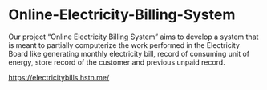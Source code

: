 # Online-Electricity-Billing-System
Our project “Online Electricity Billing System” aims to develop a system that is meant to partially computerize the work performed in the Electricity Board like generating monthly electricity bill, record of consuming unit of energy, store record of the customer and previous unpaid record.

https://electricitybills.hstn.me/
